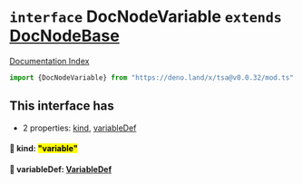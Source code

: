 # `interface` DocNodeVariable `extends` [DocNodeBase](../private.interface.DocNodeBase/README.md)

[Documentation Index](../README.md)

```ts
import {DocNodeVariable} from "https://deno.land/x/tsa@v0.0.32/mod.ts"
```

## This interface has

- 2 properties:
[kind](#-kind-variable),
[variableDef](#-variabledef-variabledef)


#### 📄 kind: <mark>"variable"</mark>



#### 📄 variableDef: [VariableDef](../interface.VariableDef/README.md)



